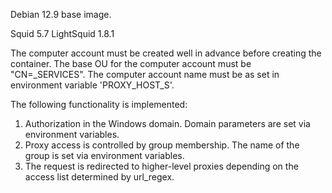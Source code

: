 Debian 12.9 base image.

Squid 5.7
LightSquid 1.8.1

The computer account must be created well in advance before creating the container.
The base OU for the computer account must be "CN=_SERVICES". The computer account name must be as set in environment variable 'PROXY_HOST_S'.

The following functionality is implemented:
1. Authorization in the Windows domain. Domain parameters are set via environment variables.
2. Proxy access is controlled by group membership. The name of the group is set via environment variables.
3. The request is redirected to higher-level proxies depending on the access list determined by url_regex.
